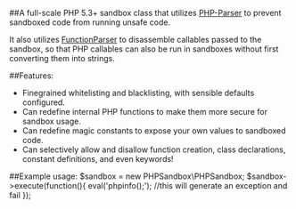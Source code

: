 ##A full-scale PHP 5.3+ sandbox class that utilizes [PHP-Parser](https://github.com/nikic/PHP-Parser) to prevent sandboxed code from running unsafe code.

It also utilizes [FunctionParser](https://github.com/jeremeamia/FunctionParser) to disassemble callables passed to the sandbox, so that PHP callables can also be run in sandboxes without first converting them into strings.

##Features:

- Finegrained whitelisting and blacklisting, with sensible defaults configured.
- Can redefine internal PHP functions to make them more secure for sandbox usage.
- Can redefine magic constants to expose your own values to sandboxed code.
- Can selectively allow and disallow function creation, class declarations, constant definitions, and even keywords!

##Example usage:
    $sandbox = new PHPSandbox\PHPSandbox;
    $sandbox->execute(function(){
        eval('phpinfo();'); //this will generate an exception and fail
    });
